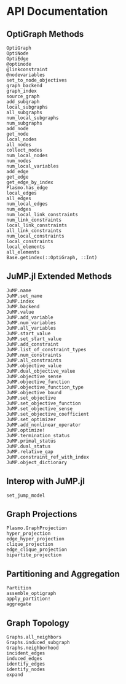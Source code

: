 # API Documentation

## OptiGraph Methods
```@docs
OptiGraph
OptiNode
OptiEdge
@optinode
@linkconstraint
@nodevariables
set_to_node_objectives
graph_backend
graph_index
source_graph
add_subgraph
local_subgraphs
all_subgraphs
num_local_subgraphs
num_subgraphs
add_node
get_node
local_nodes
all_nodes
collect_nodes
num_local_nodes
num_nodes
num_local_variables
add_edge
get_edge
get_edge_by_index
Plasmo.has_edge
local_edges
all_edges
num_local_edges
num_edges
num_local_link_constraints
num_link_constraints
local_link_constraints
all_link_constraints
num_local_constraints
local_constraints
local_elements
all_elements
Base.getindex(::OptiGraph, ::Int)
```

## JuMP.jl Extended Methods
```@docs
JuMP.name
JuMP.set_name
JuMP.index
JuMP.backend
JuMP.value
JuMP.add_variable
JuMP.num_variables
JuMP.all_variables
JuMP.start_value
JuMP.set_start_value
JuMP.add_constraint
JuMP.list_of_constraint_types
JuMP.num_constraints
JuMP.all_constraints
JuMP.objective_value
JuMP.dual_objective_value
JuMP.objective_sense
JuMP.objective_function
JuMP.objective_function_type
JuMP.objective_bound
JuMP.set_objective
JuMP.set_objective_function
JuMP.set_objective_sense
JuMP.set_objective_coefficient
JuMP.set_optimizer
JuMP.add_nonlinear_operator
JuMP.optimize!
JuMP.termination_status
JuMP.primal_status
JuMP.dual_status
JuMP.relative_gap
JuMP.constraint_ref_with_index
JuMP.object_dictionary
```

## Interop with JuMP.jl
```@docs
set_jump_model
```

## Graph Projections
```@docs
Plasmo.GraphProjection
hyper_projection
edge_hyper_projection
clique_projection
edge_clique_projection
bipartite_projection
```

## Partitioning and Aggregation
```@docs
Partition
assemble_optigraph
apply_partition!
aggregate
```

## Graph Topology
```@docs
Graphs.all_neighbors
Graphs.induced_subgraph
Graphs.neighborhood
incident_edges
induced_edges
identify_edges
identify_nodes
expand
```

<!--  ```@docs
PlasmoPlots.layout_plot
PlasmoPlots.matrix_plot
``` -->